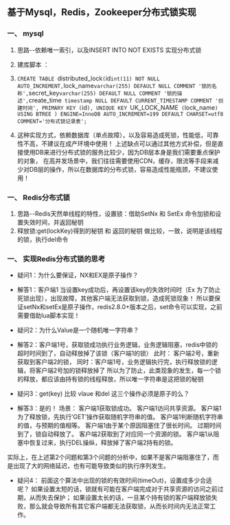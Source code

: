## 基于Mysql，Redis，Zookeeper分布式锁实现

### 一、 mysql
 1. 思路--依赖唯一索引，以及INSERT INTO NOT EXISTS 实现分布式锁
 
 2. 建库脚本 ：
 
 3. `CREATE TABLE `distributed_lock` (
  `id` int(11) NOT NULL AUTO_INCREMENT,
  `lock_name` varchar(255) DEFAULT NULL COMMENT '锁的名称',
  `secret_key` varchar(255) DEFAULT NULL COMMENT '锁的描述',
  `create_time` timestamp NULL DEFAULT CURRENT_TIMESTAMP COMMENT '创建时间',
  PRIMARY KEY (`id`),
  UNIQUE KEY `UK_LOCK_NAME` (`lock_name`) USING BTREE
) ENGINE=InnoDB AUTO_INCREMENT=199 DEFAULT CHARSET=utf8 COMMENT='分布式锁记录表';`

4. 这种实现方式，依赖数据库（单点故障），以及容易造成死锁，性能低，可靠性不高，不建议在成产环境中使用！
 上述缺点可以通过其他方式补偿，但是直接使用DB来进行分布式锁的服务比较少，因为DB层本身是我们需要重点保护的对象，
 在高并发场景中，我们往往需要使用CDN，缓存，限流等手段来减少对DB层的操作，所以在数据库的分布式锁，容易造成性能瓶颈，不建议使用！
 
### 一、 Redis分布式锁
1. 思路--Redis天然单线程的特性，设置锁：借助SetNx 和 SetEx 命令加锁和设置失效时间，并返回秘钥
2. 释放锁:get(lockKey)得到的秘钥 和 返回的秘钥 做比较，一致，说明是该线程的锁，执行del命令

### 一、 实现Redis分布式锁的思考
   - 疑问1：为什么要保证，NX和EX是原子操作？
   - 解答1：客户端1 当设置key成功后，再设置该key的失效时间时（Ex 为了防止死锁出现），出现故障，其他客户端无法获取到锁，造成死锁现象！
         所以要保证setNx和setEx是原子操作，redis2.8.0+版本之后，set命令可以实现，之前需要借助lua脚本实现！
 
   - 疑问2：为什么Value是一个随机唯一字符串？
   - 解答2：客户端1号，获取锁成功执行业务逻辑，业务逻辑阻塞，redis中锁的超时时间到了，自动释放掉了该锁（客户端1的锁）
          此时： 客户端2号，重新获取到客户端2的锁，
          同时：客户端1号，业务逻辑执行完，执行释放锁的逻辑，将客户端2号加的锁释放掉了
          所以为了防止，此类现象的发生，每一个锁的释放，都应该由持有锁的线程释放，所以唯一字符串是这把锁的秘钥
 
   - 疑问3：get(key) 比较 vlaue 和del 这三个操作必须是原子的么？
   - 解答3：是的！
     场景：
          客户端1获取锁成功。
          客户端1访问共享资源。
          客户端1为了释放锁，先执行’GET’操作获取随机字符串的值。
          客户端1判断随机字符串的值，与预期的值相等。
          客户端1由于某个原因阻塞住了很长时间。
          过期时间到了，锁自动释放了。
          客户端2获取到了对应同一个资源的锁。
          客户端1从阻塞中恢复过来，执行DEL操纵，释放掉了客户端2持有的锁。

   实际上，在上述第2个问题和第3个问题的分析中，如果不是客户端阻塞住了，而是出现了大的网络延迟，也有可能导致类似的执行序列发生。
 
   - 疑问4：
       前面这个算法中出现的锁的有效时间(timeOut)，设置成多少合适呢？
       如果设置太短的话，锁就有可能在客户端完成对于共享资源的访问之前过期，从而失去保护；
       如果设置太长的话，一旦某个持有锁的客户端释放锁失败，那么就会导致所有其它客户端都无法获取锁，从而长时间内无法正常工作。
         
         
         
    

